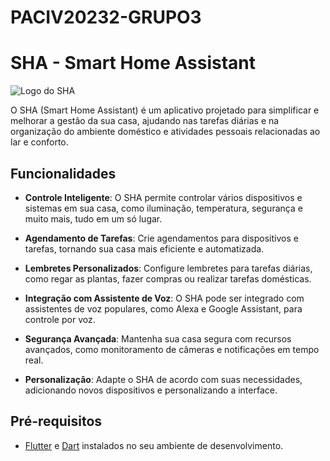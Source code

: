 # PACIV20232-GRUPO3
# SHA - Smart Home Assistant

![Logo do SHA](https://github.com/GustavoStorch/PACIV20232-GRUPO3/assets/93745213/1a9f71a9-bb7e-46a8-90e8-29991b731c16)


O SHA (Smart Home Assistant) é um aplicativo projetado para simplificar e melhorar a gestão da sua casa, ajudando nas tarefas diárias e na organização do ambiente doméstico e atividades pessoais relacionadas ao lar e conforto.

## Funcionalidades

- **Controle Inteligente**: O SHA permite controlar vários dispositivos e sistemas em sua casa, como iluminação, temperatura, segurança e muito mais, tudo em um só lugar.

- **Agendamento de Tarefas**: Crie agendamentos para dispositivos e tarefas, tornando sua casa mais eficiente e automatizada.

- **Lembretes Personalizados**: Configure lembretes para tarefas diárias, como regar as plantas, fazer compras ou realizar tarefas domésticas.

- **Integração com Assistente de Voz**: O SHA pode ser integrado com assistentes de voz populares, como Alexa e Google Assistant, para controle por voz.

- **Segurança Avançada**: Mantenha sua casa segura com recursos avançados, como monitoramento de câmeras e notificações em tempo real.

- **Personalização**: Adapte o SHA de acordo com suas necessidades, adicionando novos dispositivos e personalizando a interface.

## Pré-requisitos

- [Flutter](https://flutter.dev/) e [Dart](https://dart.dev/) instalados no seu ambiente de desenvolvimento.

